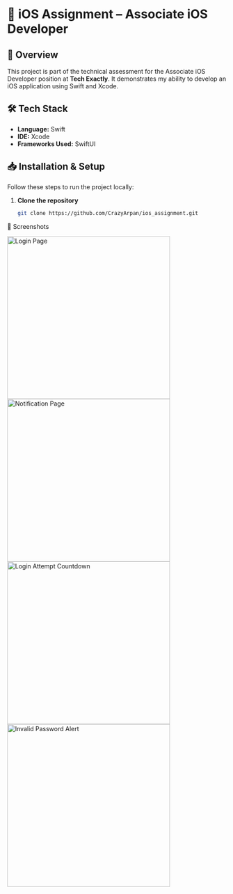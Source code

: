 # 📱 iOS Assignment – Associate iOS Developer  

## 🚀 Overview  
This project is part of the technical assessment for the Associate iOS Developer position at **Tech Exactly**. It demonstrates my ability to develop an iOS application using Swift and Xcode.  

## 🛠️ Tech Stack  
- **Language:** Swift  
- **IDE:** Xcode  
- **Frameworks Used:** SwiftUI  

## 📥 Installation & Setup  
Follow these steps to run the project locally:  

1. **Clone the repository**  
   ```sh
   git clone https://github.com/CrazyArpan/ios_assignment.git
📸 Screenshots


<img width="374" alt="Login Page" src="https://github.com/user-attachments/assets/b8175443-071c-4ac5-9ec1-a348f8fa175d" />


<img width="374" alt="Notification Page" src="https://github.com/user-attachments/assets/9adc62a1-a097-44f0-86ca-82c4d4945a43" />

<img width="374" alt="Login Attempt Countdown" src="https://github.com/user-attachments/assets/7986fb1c-8728-4356-bddd-952ec03a2502" />

<img width="374" alt="Invalid Password Alert" src="https://github.com/user-attachments/assets/04a23dbc-6351-4c20-bd0e-5fc161ef34e6" />
